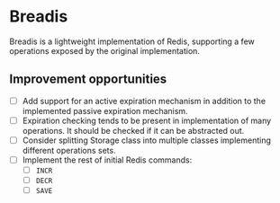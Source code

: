 # Breadis

Breadis is a lightweight implementation of Redis, supporting a few operations exposed by the original implementation.

## Improvement opportunities

- [ ] Add support for an active expiration mechanism in addition to the implemented passive expiration mechanism.
- [ ] Expiration checking tends to be present in implementation of many operations. It should be checked if it can be abstracted out.
- [ ] Consider splitting Storage class into multiple classes implementing different operations sets.
- [ ] Implement the rest of initial Redis commands:
  - [ ] `INCR`
  - [ ] `DECR`
  - [ ] `SAVE`